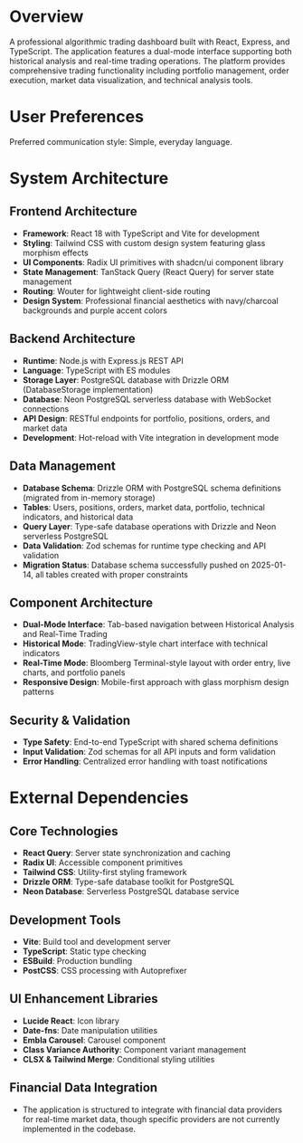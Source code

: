 # Overview

A professional algorithmic trading dashboard built with React, Express, and TypeScript. The application features a dual-mode interface supporting both historical analysis and real-time trading operations. The platform provides comprehensive trading functionality including portfolio management, order execution, market data visualization, and technical analysis tools.

# User Preferences

Preferred communication style: Simple, everyday language.

# System Architecture

## Frontend Architecture

- **Framework**: React 18 with TypeScript and Vite for development
- **Styling**: Tailwind CSS with custom design system featuring glass morphism effects
- **UI Components**: Radix UI primitives with shadcn/ui component library
- **State Management**: TanStack Query (React Query) for server state management
- **Routing**: Wouter for lightweight client-side routing
- **Design System**: Professional financial aesthetics with navy/charcoal backgrounds and purple accent colors

## Backend Architecture

- **Runtime**: Node.js with Express.js REST API
- **Language**: TypeScript with ES modules
- **Storage Layer**: PostgreSQL database with Drizzle ORM (DatabaseStorage implementation)
- **Database**: Neon PostgreSQL serverless database with WebSocket connections
- **API Design**: RESTful endpoints for portfolio, positions, orders, and market data
- **Development**: Hot-reload with Vite integration in development mode

## Data Management

- **Database Schema**: Drizzle ORM with PostgreSQL schema definitions (migrated from in-memory storage)
- **Tables**: Users, positions, orders, market data, portfolio, technical indicators, and historical data
- **Query Layer**: Type-safe database operations with Drizzle and Neon serverless PostgreSQL
- **Data Validation**: Zod schemas for runtime type checking and API validation
- **Migration Status**: Database schema successfully pushed on 2025-01-14, all tables created with proper constraints

## Component Architecture

- **Dual-Mode Interface**: Tab-based navigation between Historical Analysis and Real-Time Trading
- **Historical Mode**: TradingView-style chart interface with technical indicators
- **Real-Time Mode**: Bloomberg Terminal-style layout with order entry, live charts, and portfolio panels
- **Responsive Design**: Mobile-first approach with glass morphism design patterns

## Security & Validation

- **Type Safety**: End-to-end TypeScript with shared schema definitions
- **Input Validation**: Zod schemas for all API inputs and form validation
- **Error Handling**: Centralized error handling with toast notifications

# External Dependencies

## Core Technologies

- **React Query**: Server state synchronization and caching
- **Radix UI**: Accessible component primitives
- **Tailwind CSS**: Utility-first styling framework
- **Drizzle ORM**: Type-safe database toolkit for PostgreSQL
- **Neon Database**: Serverless PostgreSQL database service

## Development Tools

- **Vite**: Build tool and development server
- **TypeScript**: Static type checking
- **ESBuild**: Production bundling
- **PostCSS**: CSS processing with Autoprefixer

## UI Enhancement Libraries

- **Lucide React**: Icon library
- **Date-fns**: Date manipulation utilities
- **Embla Carousel**: Carousel component
- **Class Variance Authority**: Component variant management
- **CLSX & Tailwind Merge**: Conditional styling utilities

## Financial Data Integration

- The application is structured to integrate with financial data providers for real-time market data, though specific providers are not currently implemented in the codebase.
